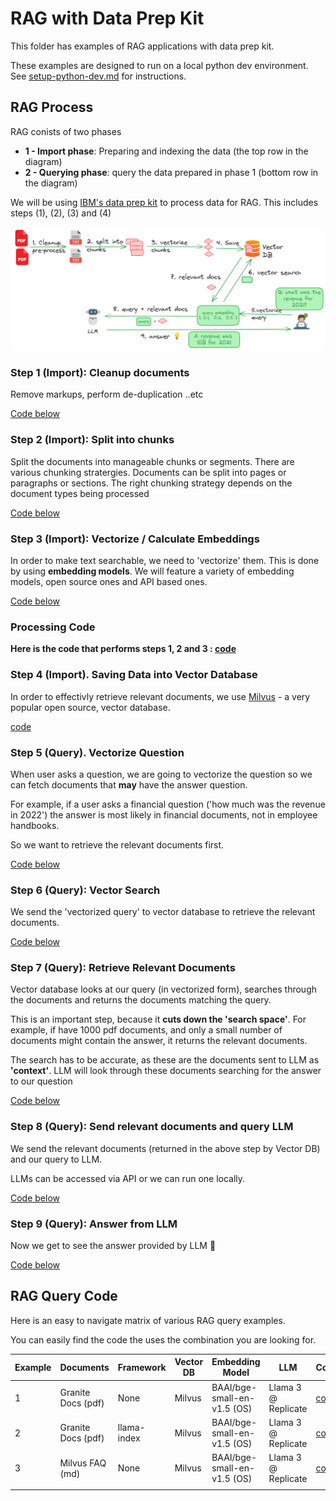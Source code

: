 # RAG with Data Prep Kit

This folder has examples of RAG applications with data prep kit.

These examples are designed to run on a local python dev environment.  See [setup-python-dev.md](../setup-python-dev-env.md) for instructions.

## RAG Process

RAG conists of two phases

- **1 - Import phase**:  Preparing and indexing the data  (the top row in the diagram)
- **2 - Querying phase**: query the data prepared in phase 1  (bottom row in the  diagram)

We will be using [IBM's data prep kit](https://github.com/IBM/data-prep-kit) to process data for RAG.  This includes steps (1), (2), (3) and (4)

![](../media/rag-overview-2.png)


### Step 1 (Import): Cleanup documents

Remove markups, perform de-duplication ..etc

[Code below](#processing-code)

### Step 2 (Import): Split into chunks

Split the documents into manageable chunks or segments. There are various chunking stratergies.  Documents can be split into pages or paragraphs or sections.  The right chunking strategy depends on the document types being processed

[Code below](#processing-code)


### Step 3 (Import): Vectorize / Calculate Embeddings

In order to make text searchable, we need to 'vectorize' them.  This is done by using **embedding models**.  We will feature a variety of embedding models, open source ones and API based ones.

[Code below](#processing-code)


### Processing Code

**Here is the code that performs steps 1, 2 and 3 : [code](rag_1_A_dataprepkit_process_data.ipynb)**

### Step 4 (Import). Saving Data into Vector Database

In order to effectivly retrieve relevant documents, we use [Milvus](https://milvus.io/) - a very popular open source, vector database.

[code](rag_1_B_dataprepkit_load_data_into_milvus.ipynb)

### Step 5 (Query). Vectorize Question 

When user asks a question, we are going to vectorize the question so we can fetch documents that **may** have the answer question.

For example, if a user asks a financial question ('how much was the revenue in 2022') the answer is most likely in financial documents, not in employee handbooks.

So we want to retrieve the relevant documents first.

[Code below](#rag-query-code)


### Step 6 (Query): Vector Search

We send the 'vectorized query' to vector database to retrieve the relevant documents.

[Code below](#rag-query-code)

### Step 7 (Query): Retrieve Relevant Documents

Vector database looks at our query (in vectorized form), searches through the documents and returns the documents matching the query.

This is an important step, because it **cuts down the 'search space'**.  For example, if have 1000 pdf documents, and only a small number of documents might contain the answer, it returns the relevant documents.

The search has to be accurate, as these are the documents sent to LLM as **'context'**.  LLM will look through these documents searching for the answer to our question

[Code below](#rag-query-code)

### Step 8 (Query): Send relevant documents and query LLM

We send the relevant documents (returned in the above step by Vector DB) and our query to LLM.

LLMs can be accessed via API or we can run one locally.

[Code below](#rag-query-code)

### Step 9 (Query): Answer from LLM

Now we get to see the answer provided by LLM 👏

[Code below](#rag-query-code)


## RAG Query Code

Here is an easy to navigate matrix of various RAG query examples.  

You can easily find the code the uses the combination you are looking for.


| Example | Documents          | Framework   | Vector DB | Embedding Model             | LLM                 | Code                                                    | Notes                |
|---------|--------------------|-------------|-----------|-----------------------------|---------------------|---------------------------------------------------------|----------------------|
| 1       | Granite Docs (pdf) | None        | Milvus    | BAAI/bge-small-en-v1.5 (OS) | Llama 3 @ Replicate | [code](rag_1_C_dataprepkit_query_llama_replicate.ipynb) | Need REPLICATE TOKEN |
| 2       | Granite Docs (pdf) | llama-index | Milvus    | BAAI/bge-small-en-v1.5 (OS) | Llama 3 @ Replicate | [code](rag_2_llamaindex_milvus_llama_replicate.ipynb)   | Need REPLICATE TOKEN |
| 3       | Milvus FAQ (md)    | None        | Milvus    | BAAI/bge-small-en-v1.5 (OS) | Llama 3 @ Replicate | [code](rag_3_milvus_llama_replicate.ipynb)              | Need REPLICATE TOKEN |
|         |                    |             |           |                             |                     |                                                         |                      |

